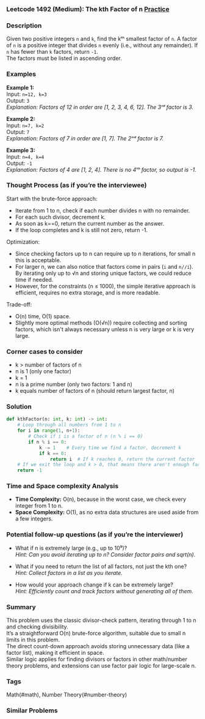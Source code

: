 ### Leetcode 1492 (Medium): The kth Factor of n [Practice](https://leetcode.com/problems/the-kth-factor-of-n)

### Description  
Given two positive integers `n` and `k`, find the kᵗʰ smallest factor of `n`. A factor of `n` is a positive integer that divides `n` evenly (i.e., without any remainder). If `n` has fewer than `k` factors, return `-1`.  
The factors must be listed in ascending order.

### Examples  

**Example 1:**  
Input: `n=12, k=3`  
Output: `3`  
*Explanation: Factors of 12 in order are [1, 2, 3, 4, 6, 12]. The 3ʳᵈ factor is 3.*

**Example 2:**  
Input: `n=7, k=2`  
Output: `7`  
*Explanation: Factors of 7 in order are [1, 7]. The 2ⁿᵈ factor is 7.*

**Example 3:**  
Input: `n=4, k=4`  
Output: `-1`  
*Explanation: Factors of 4 are [1, 2, 4]. There is no 4ᵗʰ factor, so output is -1.*

### Thought Process (as if you’re the interviewee)  
Start with the brute-force approach:  
- Iterate from 1 to n, check if each number divides n with no remainder.  
- For each such divisor, decrement k.  
- As soon as k==0, return the current number as the answer.  
- If the loop completes and k is still not zero, return -1.

Optimization:  
- Since checking factors up to n can require up to n iterations, for small n this is acceptable.  
- For larger n, we can also notice that factors come in pairs (`i` and `n//i`). By iterating only up to √n and storing unique factors, we could reduce time if needed.  
- However, for the constraints (n ≤ 1000), the simple iterative approach is efficient, requires no extra storage, and is more readable.

Trade-off:  
- O(n) time, O(1) space.  
- Slightly more optimal methods (O(√n)) require collecting and sorting factors, which isn't always necessary unless n is very large or k is very large.

### Corner cases to consider  
- k > number of factors of n  
- n is 1 (only one factor)  
- k = 1  
- n is a prime number (only two factors: 1 and n)  
- k equals number of factors of n (should return largest factor, n)

### Solution

```python
def kthFactor(n: int, k: int) -> int:
    # Loop through all numbers from 1 to n
    for i in range(1, n+1):
        # Check if i is a factor of n (n % i == 0)
        if n % i == 0:
            k -= 1    # Every time we find a factor, decrement k
            if k == 0:
                return i  # If k reaches 0, return the current factor
    # If we exit the loop and k > 0, that means there aren't enough factors
    return -1
```

### Time and Space complexity Analysis  

- **Time Complexity:** O(n), because in the worst case, we check every integer from 1 to n.
- **Space Complexity:** O(1), as no extra data structures are used aside from a few integers.

### Potential follow-up questions (as if you’re the interviewer)  

- What if n is extremely large (e.g., up to 10⁹)?  
  *Hint: Can you avoid iterating up to n? Consider factor pairs and sqrt(n).*

- What if you need to return the list of all factors, not just the kth one?  
  *Hint: Collect factors in a list as you iterate.*

- How would your approach change if k can be extremely large?  
  *Hint: Efficiently count and track factors without generating all of them.*

### Summary
This problem uses the classic divisor-check pattern, iterating through 1 to n and checking divisibility.  
It’s a straightforward O(n) brute-force algorithm, suitable due to small n limits in this problem.  
The direct count-down approach avoids storing unnecessary data (like a factor list), making it efficient in space.  
Similar logic applies for finding divisors or factors in other math/number theory problems, and extensions can use factor pair logic for large-scale n.

### Tags
Math(#math), Number Theory(#number-theory)

### Similar Problems
